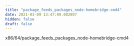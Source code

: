 ```yaml
---
title: "package_feeds_packages_node-homebridge-cmd4"
date: 2021-03-09 13:47:09.082807
hidden: false
draft: false
---
```


x86/64/package_feeds_packages_node-homebridge-cmd4

